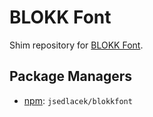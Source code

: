 BLOKK Font
=========

Shim repository for [BLOKK Font](http://blokkfont.com).

Package Managers
----------------

* [npm](https://www.npmjs.com): `jsedlacek/blokkfont`
